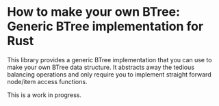 # How to make your own BTree: Generic BTree implementation for Rust

This library provides a generic BTree implementation that you can use to make your own BTree data structure. It abstracts away the tedious balancing operations and only require you to implement straight forward node/item access functions.

This is a work in progress.